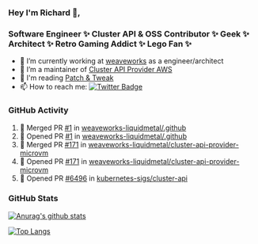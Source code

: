 ### Hey I'm Richard 👋, 

<h3 align="left">Software Engineer ✨ Cluster API & OSS Contributor ✨ Geek ✨ Architect ✨ Retro Gaming Addict ✨ Lego Fan ✨</h3>

- 🔭 I’m currently working at [weaveworks](https://github.com/weaveworks) as a engineer/architect
- 👯 I’m a maintainer of [Cluster API Provider AWS](https://github.com/kubernetes-sigs/cluster-api-provider-aws)
- 💬 I'm reading [Patch & Tweak](https://bjooks.com/products/patch-tweak-exploring-modular-synthesis)
- 📫 How to reach me: [![Twitter Badge](https://img.shields.io/badge/-@fruit_case-00acee?style=flat&logo=Twitter&logoColor=white)](https://twitter.com/intent/follow?screen_name=fruit_case "Follow on Twitter")

### GitHub Activity 

<!--START_SECTION:activity-->
1. 🎉 Merged PR [#1](https://github.com/weaveworks-liquidmetal/.github/pull/1) in [weaveworks-liquidmetal/.github](https://github.com/weaveworks-liquidmetal/.github)
2. 💪 Opened PR [#1](https://github.com/weaveworks-liquidmetal/.github/pull/1) in [weaveworks-liquidmetal/.github](https://github.com/weaveworks-liquidmetal/.github)
3. 🎉 Merged PR [#171](https://github.com/weaveworks-liquidmetal/cluster-api-provider-microvm/pull/171) in [weaveworks-liquidmetal/cluster-api-provider-microvm](https://github.com/weaveworks-liquidmetal/cluster-api-provider-microvm)
4. 💪 Opened PR [#171](https://github.com/weaveworks-liquidmetal/cluster-api-provider-microvm/pull/171) in [weaveworks-liquidmetal/cluster-api-provider-microvm](https://github.com/weaveworks-liquidmetal/cluster-api-provider-microvm)
5. 💪 Opened PR [#6496](https://github.com/kubernetes-sigs/cluster-api/pull/6496) in [kubernetes-sigs/cluster-api](https://github.com/kubernetes-sigs/cluster-api)
<!--END_SECTION:activity-->

### GitHub Stats

[![Anurag's github stats](https://github-readme-stats.vercel.app/api?username=richardcase&count_private=true&show_icons=true)](https://github.com/anuraghazra/github-readme-stats)

[![Top Langs](https://github-readme-stats.vercel.app/api/top-langs/?username=richardcase&hide=html&layout=compact)](https://github.com/anuraghazra/github-readme-stats)
